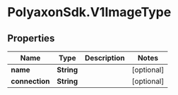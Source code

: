 # PolyaxonSdk.V1ImageType

## Properties

Name | Type | Description | Notes
------------ | ------------- | ------------- | -------------
**name** | **String** |  | [optional] 
**connection** | **String** |  | [optional] 


